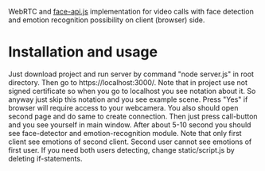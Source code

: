 WebRTC and [face-api.js](http://example.com) implementation for video calls with face detection and emotion recognition possibility 
on client (browser) side.

# Installation and usage
Just download project and run server by command "node server.js" in root directory.
Then go to https://localhost:3000/. Note that in project use not signed certificate so when you go to localhost you see notation about it.
So anyway just skip this notation and you see example scene. Press "Yes" if browser will require access to your webcamera. 
You also should open second page and do same to create connection. Then just press call-button and you see yourself in main window. 
After about 5-10 second you should see face-detector and emotion-recognition module. Note that only first client see emotions of second client.
Second user cannot see emotions of first user. If you need both users detecting, change static/script.js by deleting if-statements.
